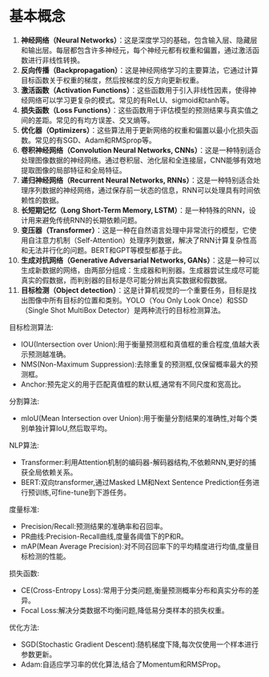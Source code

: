 # 基本概念

1. **神经网络（Neural Networks）**：这是深度学习的基础，包含输入层、隐藏层和输出层。每层都包含许多神经元，每个神经元都有权重和偏置，通过激活函数进行非线性转换。
2. **反向传播（Backpropagation）**：这是神经网络学习的主要算法，它通过计算目标函数关于权重的梯度，然后按梯度的反方向更新权重。
3. **激活函数（Activation Functions）**：这些函数用于引入非线性因素，使得神经网络可以学习更复杂的模式。常见的有ReLU、sigmoid和tanh等。
4. **损失函数（Loss Functions）**：这些函数用于评估模型的预测结果与真实值之间的差距。常见的有均方误差、交叉熵等。
5. **优化器（Optimizers）**：这些算法用于更新网络的权重和偏置以最小化损失函数。常见的有SGD、Adam和RMSprop等。
6. **卷积神经网络（Convolution Neural Networks, CNNs）**：这是一种特别适合处理图像数据的神经网络。通过卷积层、池化层和全连接层，CNN能够有效地提取图像的局部特征和全局特征。
7. **递归神经网络（Recurrent Neural Networks, RNNs）**：这是一种特别适合处理序列数据的神经网络，通过保存前一状态的信息，RNN可以处理具有时间依赖性的数据。
8. **长短期记忆（Long Short-Term Memory, LSTM）**：是一种特殊的RNN，设计用来避免传统RNN的长期依赖问题。
9. **变压器（Transformer）**：这是一种在自然语言处理中非常流行的模型，它使用自注意力机制（Self-Attention）处理序列数据，解决了RNN计算复杂性高和无法并行化的问题。BERT和GPT等模型都基于此。
10. **生成对抗网络（Generative Adversarial Networks, GANs）**：这是一种可以生成新数据的网络，由两部分组成：生成器和判别器。生成器尝试生成尽可能真实的假数据，而判别器的目标是尽可能分辨出真实数据和假数据。
11. **目标检测（Object detection）**：这是计算机视觉的一个重要任务，目标是找出图像中所有目标的位置和类别。YOLO（You Only Look Once）和SSD（Single Shot MultiBox Detector）是两种流行的目标检测算法。

目标检测算法:

- IOU(Intersection over Union):用于衡量预测框和真值框的重合程度,值越大表示预测越准确。
- NMS(Non-Maximum Suppression):去除重复的预测框,仅保留概率最大的预测框。
- Anchor:预先定义的用于匹配真值框的默认框,通常有不同尺度和宽高比。

分割算法:

- mIoU(Mean Intersection over Union):用于衡量分割结果的准确性,对每个类别单独计算IoU,然后取平均。

NLP算法:

- Transformer:利用Attention机制的编码器-解码器结构,不依赖RNN,更好的捕获全局依赖关系。
- BERT:双向transformer,通过Masked LM和Next Sentence Prediction任务进行预训练,可fine-tune到下游任务。

度量标准:

- Precision/Recall:预测结果的准确率和召回率。
- PR曲线:Precision-Recall曲线,度量各阈值下的P和R。
- mAP(Mean Average Precision):对不同召回率下的平均精度进行均值,度量目标检测的性能。

损失函数:

- CE(Cross-Entropy Loss):常用于分类问题,衡量预测概率分布和真实分布的差异。
- Focal Loss:解决分类数据不均衡问题,降低易分类样本的损失权重。

优化方法:

- SGD(Stochastic Gradient Descent):随机梯度下降,每次仅使用一个样本进行参数更新。
- Adam:自适应学习率的优化算法,结合了Momentum和RMSProp。